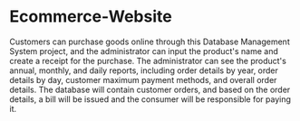 # Ecommerce-Website
Customers can purchase goods online through this Database Management System project, and the administrator can input the product's name and create a receipt for the purchase.  The administrator can see the product's annual, monthly, and daily reports, including order details by year, order details by day, customer maximum payment methods, and overall order details.  The database will contain customer orders, and based on the order details, a bill will be issued and the consumer will be responsible for paying it.

